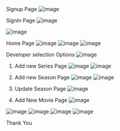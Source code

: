 Signup Page
![image](https://github.com/user-attachments/assets/46fdb69e-c641-4cdd-a1a6-be8ddd8ee5ce)

SignIn Page
![image](https://github.com/user-attachments/assets/dbfea4e2-a16a-497a-aa7a-07d0dee07a47)

![image](https://github.com/user-attachments/assets/77b0ea59-e765-44ec-b8ef-8a4155e8fd42)

Home Page
![image](https://github.com/user-attachments/assets/7aaf3e4d-f29e-4023-8f97-5cc48c54a3c8)
![image](https://github.com/user-attachments/assets/0250f2e7-d510-415d-a6e4-9d4763b9dca5)
![image](https://github.com/user-attachments/assets/1ccd5aba-83ef-4c2d-9780-22381c2db940)


Developer selection Options
![image](https://github.com/user-attachments/assets/e0afa549-f0ba-407c-bec6-8428f62716b6)

1. Add new Series Page
![image](https://github.com/user-attachments/assets/9bd30f3e-f455-4774-a2a6-17b575fa0092)
![image](https://github.com/user-attachments/assets/b4e5007b-5094-4537-bb88-55dfa094f549)

2. Add new Season Page
![image](https://github.com/user-attachments/assets/583b3f6f-2f0f-452f-993d-55f7bf10ee37)
![image](https://github.com/user-attachments/assets/ca326700-9bcc-4b58-9ff2-4187abaec6ad)

3. Update Season Page
![image](https://github.com/user-attachments/assets/7d384f77-92a4-4d96-a55b-c28cd3ca4e58)

4. Add New Movie Page
![image](https://github.com/user-attachments/assets/05629d14-9ab8-4a67-a0d5-5512d9d91087)


![image](https://github.com/user-attachments/assets/a7d35136-71db-4763-8041-e665bf3ce146)
![image](https://github.com/user-attachments/assets/d4d24fd7-26a3-415e-9696-6e860d60f484)
![image](https://github.com/user-attachments/assets/1e893feb-ce4d-473e-b06f-e99b8b3ad53a)
![image](https://github.com/user-attachments/assets/ab0fee57-e39b-419c-b07f-eb7eda74565b)


Thank You
